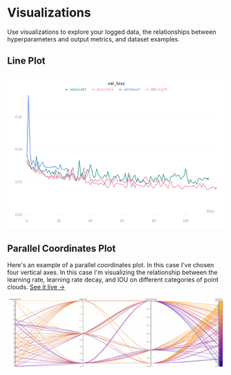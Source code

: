 # Visualizations

Use visualizations to explore your logged data, the relationships between hyperparameters and output metrics, and dataset examples.

## Line Plot

![Visualize a metric over time from multiple different runs](../../../.gitbook/assets/docs-line-plot.png)

## Parallel Coordinates Plot

Here's an example of a parallel coordinates plot. In this case I've chosen four vertical axes. In this case I'm visualizing the relationship between the learning rate, learning rate decay, and IOU on different categories of point clouds. [See it live →](https://app.wandb.ai/nbaryd/SparseConvNet-examples_3d_segmentation/reports?view=nbaryd%2FSemantic%20Segmentation%20of%203D%20Point%20Clouds)

![](../../../.gitbook/assets/docs-parallel-coordinates-plot.gif)



